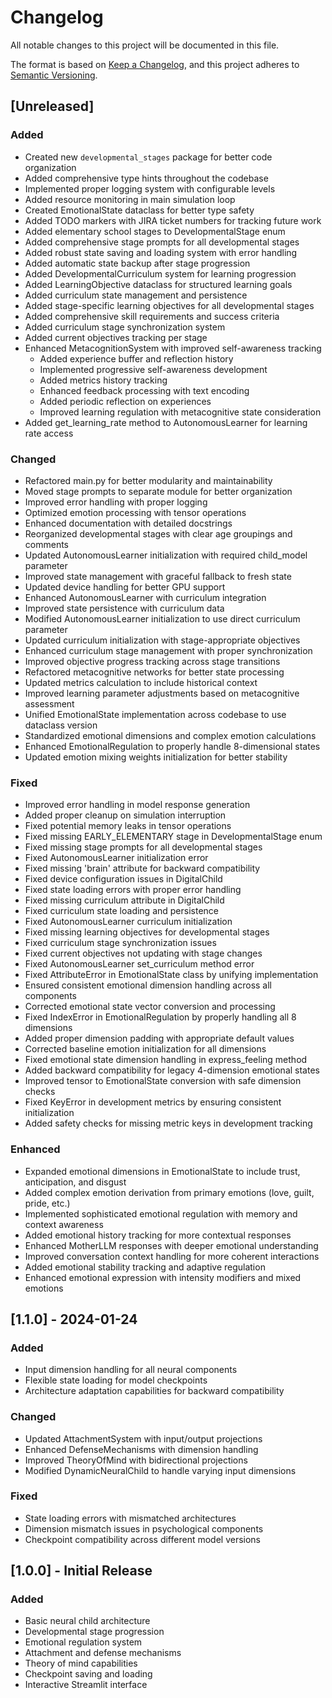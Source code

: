 # Changelog

All notable changes to this project will be documented in this file.

The format is based on [Keep a Changelog](https://keepachangelog.com/en/1.0.0/),
and this project adheres to [Semantic Versioning](https://semver.org/spec/v2.0.0.html).

## [Unreleased]

### Added
- Created new `developmental_stages` package for better code organization
- Added comprehensive type hints throughout the codebase
- Implemented proper logging system with configurable levels
- Added resource monitoring in main simulation loop
- Created EmotionalState dataclass for better type safety
- Added TODO markers with JIRA ticket numbers for tracking future work
- Added elementary school stages to DevelopmentalStage enum
- Added comprehensive stage prompts for all developmental stages
- Added robust state saving and loading system with error handling
- Added automatic state backup after stage progression
- Added DevelopmentalCurriculum system for learning progression
- Added LearningObjective dataclass for structured learning goals
- Added curriculum state management and persistence
- Added stage-specific learning objectives for all developmental stages
- Added comprehensive skill requirements and success criteria
- Added curriculum stage synchronization system
- Added current objectives tracking per stage
- Enhanced MetacognitionSystem with improved self-awareness tracking
  - Added experience buffer and reflection history
  - Implemented progressive self-awareness development
  - Added metrics history tracking
  - Enhanced feedback processing with text encoding
  - Added periodic reflection on experiences
  - Improved learning regulation with metacognitive state consideration
- Added get_learning_rate method to AutonomousLearner for learning rate access

### Changed
- Refactored main.py for better modularity and maintainability
- Moved stage prompts to separate module for better organization
- Improved error handling with proper logging
- Optimized emotion processing with tensor operations
- Enhanced documentation with detailed docstrings
- Reorganized developmental stages with clear age groupings and comments
- Updated AutonomousLearner initialization with required child_model parameter
- Improved state management with graceful fallback to fresh state
- Updated device handling for better GPU support
- Enhanced AutonomousLearner with curriculum integration
- Improved state persistence with curriculum data
- Modified AutonomousLearner initialization to use direct curriculum parameter
- Updated curriculum initialization with stage-appropriate objectives
- Enhanced curriculum stage management with proper synchronization
- Improved objective progress tracking across stage transitions
- Refactored metacognitive networks for better state processing
- Updated metrics calculation to include historical context
- Improved learning parameter adjustments based on metacognitive assessment
- Unified EmotionalState implementation across codebase to use dataclass version
- Standardized emotional dimensions and complex emotion calculations
- Enhanced EmotionalRegulation to properly handle 8-dimensional states
- Updated emotion mixing weights initialization for better stability

### Fixed
- Improved error handling in model response generation
- Added proper cleanup on simulation interruption
- Fixed potential memory leaks in tensor operations
- Fixed missing EARLY_ELEMENTARY stage in DevelopmentalStage enum
- Fixed missing stage prompts for all developmental stages
- Fixed AutonomousLearner initialization error
- Fixed missing 'brain' attribute for backward compatibility
- Fixed device configuration issues in DigitalChild
- Fixed state loading errors with proper error handling
- Fixed missing curriculum attribute in DigitalChild
- Fixed curriculum state loading and persistence
- Fixed AutonomousLearner curriculum initialization
- Fixed missing learning objectives for developmental stages
- Fixed curriculum stage synchronization issues
- Fixed current objectives not updating with stage changes
- Fixed AutonomousLearner set_curriculum method error
- Fixed AttributeError in EmotionalState class by unifying implementation
- Ensured consistent emotional dimension handling across all components
- Corrected emotional state vector conversion and processing
- Fixed IndexError in EmotionalRegulation by properly handling all 8 dimensions
- Added proper dimension padding with appropriate default values
- Corrected baseline emotion initialization for all dimensions
- Fixed emotional state dimension handling in express_feeling method
- Added backward compatibility for legacy 4-dimension emotional states
- Improved tensor to EmotionalState conversion with safe dimension checks
- Fixed KeyError in development metrics by ensuring consistent initialization
- Added safety checks for missing metric keys in development tracking

### Enhanced
- Expanded emotional dimensions in EmotionalState to include trust, anticipation, and disgust
- Added complex emotion derivation from primary emotions (love, guilt, pride, etc.)
- Implemented sophisticated emotional regulation with memory and context awareness
- Added emotional history tracking for more contextual responses
- Enhanced MotherLLM responses with deeper emotional understanding
- Improved conversation context handling for more coherent interactions
- Added emotional stability tracking and adaptive regulation
- Enhanced emotional expression with intensity modifiers and mixed emotions

## [1.1.0] - 2024-01-24

### Added
- Input dimension handling for all neural components
- Flexible state loading for model checkpoints
- Architecture adaptation capabilities for backward compatibility

### Changed
- Updated AttachmentSystem with input/output projections
- Enhanced DefenseMechanisms with dimension handling
- Improved TheoryOfMind with bidirectional projections
- Modified DynamicNeuralChild to handle varying input dimensions

### Fixed
- State loading errors with mismatched architectures
- Dimension mismatch issues in psychological components
- Checkpoint compatibility across different model versions

## [1.0.0] - Initial Release

### Added
- Basic neural child architecture
- Developmental stage progression
- Emotional regulation system
- Attachment and defense mechanisms
- Theory of mind capabilities
- Checkpoint saving and loading
- Interactive Streamlit interface 